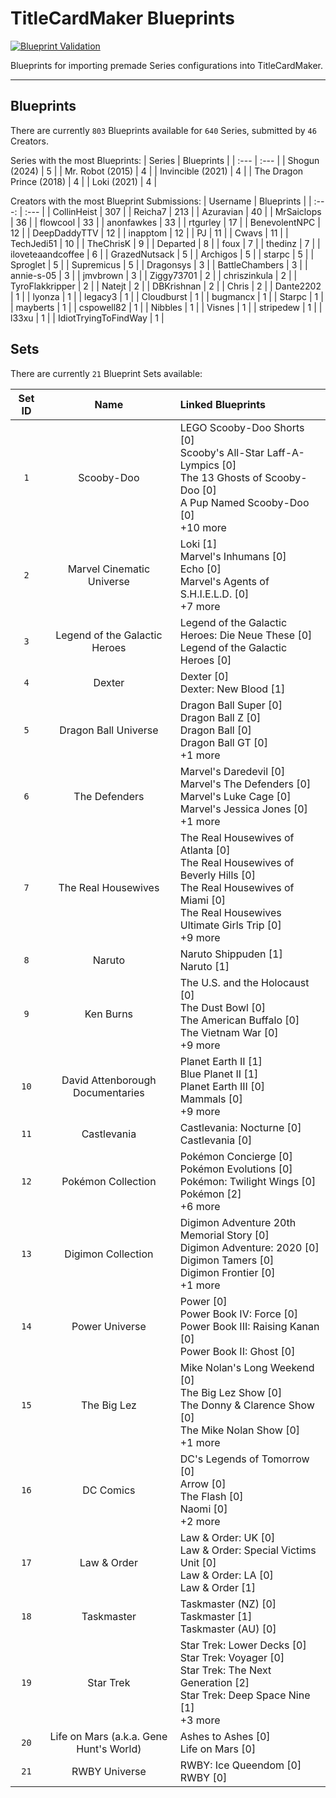 # TitleCardMaker Blueprints
[![Blueprint Validation](https://github.com/TitleCardMaker/Blueprints/actions/workflows/pytest.yml/badge.svg?branch=master)](https://github.com/TitleCardMaker/Blueprints/actions/workflows/pytest.yml)

Blueprints for importing premade Series configurations into TitleCardMaker.

---

## Blueprints

There are currently `803` Blueprints available for `640` Series, submitted by `46` Creators.

Series with the most Blueprints:
| Series | Blueprints |
| :--- | :--- |
| Shogun (2024) | 5 |
| Mr. Robot (2015) | 4 |
| Invincible (2021) | 4 |
| The Dragon Prince (2018) | 4 |
| Loki (2021) | 4 |

Creators with the most Blueprint Submissions:
| Username | Blueprints |
| :---: | :--- |
| CollinHeist | 307 |
| Reicha7 | 213 |
| Azuravian | 40 |
| MrSaiclops | 36 |
| flowcool | 33 |
| anonfawkes | 33 |
| rtgurley | 17 |
| BenevolentNPC | 12 |
| DeepDaddyTTV | 12 |
| inapptom | 12 |
| PJ | 11 |
| Cwavs | 11 |
| TechJedi51 | 10 |
| TheChrisK | 9 |
| Departed | 8 |
| foux | 7 |
| thedinz | 7 |
| iloveteaandcoffee | 6 |
| GrazedNutsack | 5 |
| Archigos | 5 |
| starpc | 5 |
| Sproglet | 5 |
| Supremicus | 5 |
| Dragonsys | 3 |
| BattleChambers | 3 |
| annie-s-05 | 3 |
| jmvbrown | 3 |
| Ziggy73701 | 2 |
| chriszinkula | 2 |
| TyroFlakkripper | 2 |
| Natejt | 2 |
| DBKrishnan | 2 |
| Chris | 2 |
| Dante2202 | 1 |
| lyonza | 1 |
| legacy3 | 1 |
| Cloudburst | 1 |
| bugmancx | 1 |
| Starpc | 1 |
| mayberts | 1 |
| cspowell82 | 1 |
| Nibbles | 1 |
| Visnes | 1 |
| stripedew | 1 |
| l33xu | 1 |
| IdiotTryingToFindWay | 1 |


## Sets

There are currently `21` Blueprint Sets available:

| Set ID | Name  | Linked Blueprints |
| :----: | :---: | :--- |
| `1` | Scooby-Doo | LEGO Scooby-Doo Shorts [0]<br>Scooby's All-Star Laff-A-Lympics [0]<br>The 13 Ghosts of Scooby-Doo [0]<br>A Pup Named Scooby-Doo [0]<br>+10 more |
| `2` | Marvel Cinematic Universe | Loki [1]<br>Marvel's Inhumans [0]<br>Echo [0]<br>Marvel's Agents of S.H.I.E.L.D. [0]<br>+7 more |
| `3` | Legend of the Galactic Heroes | Legend of the Galactic Heroes: Die Neue These [0]<br>Legend of the Galactic Heroes [0] |
| `4` | Dexter | Dexter [0]<br>Dexter: New Blood [1] |
| `5` | Dragon Ball Universe | Dragon Ball Super [0]<br>Dragon Ball Z [0]<br>Dragon Ball [0]<br>Dragon Ball GT [0]<br>+1 more |
| `6` | The Defenders | Marvel's Daredevil [0]<br>Marvel's The Defenders [0]<br>Marvel's Luke Cage [0]<br>Marvel's Jessica Jones [0]<br>+1 more |
| `7` | The Real Housewives | The Real Housewives of Atlanta [0]<br>The Real Housewives of Beverly Hills [0]<br>The Real Housewives of Miami [0]<br>The Real Housewives Ultimate Girls Trip [0]<br>+9 more |
| `8` | Naruto | Naruto Shippuden [1]<br>Naruto [1] |
| `9` | Ken Burns | The U.S. and the Holocaust [0]<br>The Dust Bowl [0]<br>The American Buffalo [0]<br>The Vietnam War [0]<br>+9 more |
| `10` | David Attenborough Documentaries | Planet Earth II [1]<br>Blue Planet II [1]<br>Planet Earth III [0]<br>Mammals [0]<br>+9 more |
| `11` | Castlevania | Castlevania: Nocturne [0]<br>Castlevania [0] |
| `12` | Pokémon Collection | Pokémon Concierge [0]<br>Pokémon Evolutions [0]<br>Pokémon: Twilight Wings [0]<br>Pokémon [2]<br>+6 more |
| `13` | Digimon Collection | Digimon Adventure 20th Memorial Story [0]<br>Digimon Adventure: 2020 [0]<br>Digimon Tamers [0]<br>Digimon Frontier [0]<br>+1 more |
| `14` | Power Universe | Power [0]<br>Power Book IV: Force [0]<br>Power Book III: Raising Kanan [0]<br>Power Book II: Ghost [0] |
| `15` | The Big Lez | Mike Nolan's Long Weekend [0]<br>The Big Lez Show [0]<br>The Donny & Clarence Show [0]<br>The Mike Nolan Show [0]<br>+1 more |
| `16` | DC Comics | DC's Legends of Tomorrow [0]<br>Arrow [0]<br>The Flash [0]<br>Naomi [0]<br>+2 more |
| `17` | Law & Order | Law & Order: UK [0]<br>Law & Order: Special Victims Unit [0]<br>Law & Order: LA [0]<br>Law & Order [1] |
| `18` | Taskmaster | Taskmaster (NZ) [0]<br>Taskmaster [1]<br>Taskmaster (AU) [0] |
| `19` | Star Trek | Star Trek: Lower Decks [0]<br>Star Trek: Voyager [0]<br>Star Trek: The Next Generation [2]<br>Star Trek: Deep Space Nine [1]<br>+3 more |
| `20` | Life on Mars (a.k.a. Gene Hunt's World) | Ashes to Ashes [0]<br>Life on Mars [0] |
| `21` | RWBY Universe | RWBY: Ice Queendom [0]<br>RWBY [0] |

